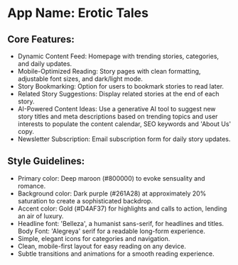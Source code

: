 # **App Name**: Erotic Tales

## Core Features:

- Dynamic Content Feed: Homepage with trending stories, categories, and daily updates.
- Mobile-Optimized Reading: Story pages with clean formatting, adjustable font sizes, and dark/light mode.
- Story Bookmarking: Option for users to bookmark stories to read later.
- Related Story Suggestions: Display related stories at the end of each story.
- AI-Powered Content Ideas: Use a generative AI tool to suggest new story titles and meta descriptions based on trending topics and user interests to populate the content calendar, SEO keywords and 'About Us' copy.
- Newsletter Subscription: Email subscription form for daily story updates.

## Style Guidelines:

- Primary color: Deep maroon (#800000) to evoke sensuality and romance.
- Background color: Dark purple (#261A28) at approximately 20% saturation to create a sophisticated backdrop.
- Accent color: Gold (#D4AF37) for highlights and calls to action, lending an air of luxury.
- Headline font: 'Belleza', a humanist sans-serif, for headlines and titles. Body Font: 'Alegreya' serif for a readable long-form experience.
- Simple, elegant icons for categories and navigation.
- Clean, mobile-first layout for easy reading on any device.
- Subtle transitions and animations for a smooth reading experience.